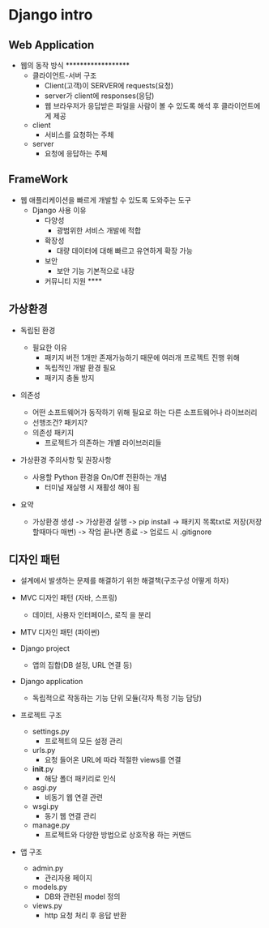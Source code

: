 # Django intro

## Web Application
- 웹의 동작 방식 ******************
    * 클라이언트-서버 구조
        * Client(고객)이 SERVER에 requests(요청)
        * server가 client에 responses(응답)
        * 웹 브라우저가 응답받은 파일을 사람이 볼 수 있도록 해석 후 클라이언트에게 제공
    * client
        * 서비스를 요청하는 주체
    * server
        * 요청에 응답하는 주체
     

## FrameWork
- 웹 애플리케이션을 빠르게 개발할 수 있도록 도와주는 도구
    * Django 사용 이유
        * 다양성
            * 광범위한 서비스 개발에 적합
        * 확장성
            * 대량 데이터에 대해 빠르고 유연하게 확장 가능
        * 보안
            * 보안 기능 기본적으로 내장
        * 커뮤니티 지원 ****


## 가상환경
- 독립된 환경
    * 필요한 이유
        * 패키지 버전 1개만 존재가능하기 때문에 여러개 프로젝트 진행 위해
        * 독립적인 개발 환경 필요
        * 패키지 충돌 방지

- 의존성
    * 어떤 소프트웨어가 동작하기 위해 필요로 하는 다른 소프트웨어나 라이브러리
    * 선행조건? 패키지?
    * 의존성 패키지
        * 프로젝트가 의존하는 개별 라이브러리들

- 가상환경 주의사항 및 권장사항
    * 사용할 Python 환경을 On/Off 전환하는 개념
        * 터미널 재실행 시 재활성 해야 됨

- 요약
    * 가상환경 생성 ->  가상환경 실행 -> pip install -> 패키지 목록txt로 저장(저장할때마다 매번) -> 
      작업 끝나면 종료 -> 업로드 시 .gitignore


## 디자인 패턴
- 설계에서 발생하는 문제를 해결하기 위한 해결책(구조구성 어떻게 하자)

- MVC 디자인 패턴 (자바, 스프링)
    * 데이터, 사용자 인터페이스, 로직 을 분리

- MTV 디자인 패턴 (파이썬)

- Django project
    * 앱의 집합(DB 설정, URL 연결 등)

- Django application
    * 독립적으로 작동하는 기능 단위 모듈(각자 특정 기능 담당)

- 프로젝트 구조
  - settings.py
      * 프로젝트의 모든 설정 관리
  - urls.py
      * 요청 들어온 URL에 따라 적절한 views를 연결
  - __init__.py
      * 해당 폴더 패키리로 인식
  - asgi.py
      * 비동기 웹 연결 관련
  - wsgi.py
      * 동기 웹 연결 관리
  - manage.py
      * 프로젝트와 다양한 방법으로 상호작용 하는 커맨드

- 앱 구조
  - admin.py
    *  관리자용 페이지
  - models.py
    * DB와 관련된 model 정의
  - views.py
    * http 요청 처리 후 응답 반환
